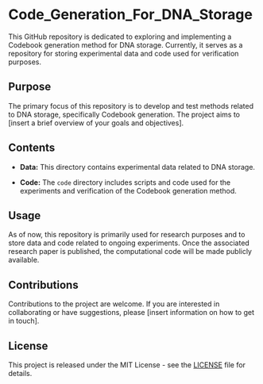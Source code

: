 # Code_Generation_For_DNA_Storage

This GitHub repository is dedicated to exploring and implementing a Codebook generation method for DNA storage. Currently, it serves as a repository for storing experimental data and code used for verification purposes.

## Purpose

The primary focus of this repository is to develop and test methods related to DNA storage, specifically Codebook generation. The project aims to [insert a brief overview of your goals and objectives].

## Contents

- **Data:** This directory contains experimental data related to DNA storage.

- **Code:** The `code` directory includes scripts and code used for the experiments and verification of the Codebook generation method.

## Usage

As of now, this repository is primarily used for research purposes and to store data and code related to ongoing experiments. Once the associated research paper is published, the computational code will be made publicly available.

## Contributions

Contributions to the project are welcome. If you are interested in collaborating or have suggestions, please [insert information on how to get in touch].

## License

This project is released under the MIT License - see the [LICENSE](LICENSE) file for details.
